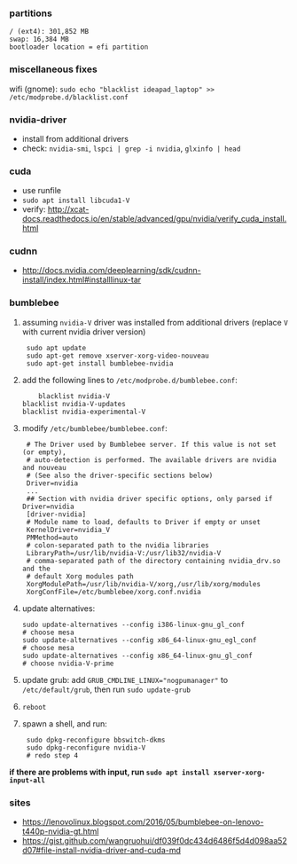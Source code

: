 

### partitions
	/ (ext4): 301,852 MB
	swap: 16,384 MB
	bootloader location = efi partition

### miscellaneous fixes
wifi (gnome): `sudo echo "blacklist ideapad_laptop" >> /etc/modprobe.d/blacklist.conf`

### nvidia-driver
- install from additional drivers
- check: `nvidia-smi`, `lspci | grep -i nvidia`, `glxinfo | head`

### cuda
- use runfile
- `sudo apt install libcuda1-V`
- verify: http://xcat-docs.readthedocs.io/en/stable/advanced/gpu/nvidia/verify_cuda_install.html

### cudnn
- http://docs.nvidia.com/deeplearning/sdk/cudnn-install/index.html#installlinux-tar

### bumblebee
1. assuming `nvidia-V` driver was installed from additional drivers (replace `V` with current nvidia driver version)

	    sudo apt update
	    sudo apt-get remove xserver-xorg-video-nouveau
	    sudo apt-get install bumblebee-nvidia

 2. add the following lines to `/etc/modprobe.d/bumblebee.conf`:

            blacklist nvidia-V
	    blacklist nvidia-V-updates
	    blacklist nvidia-experimental-V

3. modify `/etc/bumblebee/bumblebee.conf`:

        # The Driver used by Bumblebee server. If this value is not set (or empty),
        # auto-detection is performed. The available drivers are nvidia and nouveau
        # (See also the driver-specific sections below)
        Driver=nvidia
        ...
        ## Section with nvidia driver specific options, only parsed if Driver=nvidia
        [driver-nvidia]
        # Module name to load, defaults to Driver if empty or unset
        KernelDriver=nvidia_V
        PMMethod=auto
        # colon-separated path to the nvidia libraries
        LibraryPath=/usr/lib/nvidia-V:/usr/lib32/nvidia-V
        # comma-separated path of the directory containing nvidia_drv.so and the
        # default Xorg modules path
        XorgModulePath=/usr/lib/nvidia-V/xorg,/usr/lib/xorg/modules
        XorgConfFile=/etc/bumblebee/xorg.conf.nvidia

  4. update alternatives:

         sudo update-alternatives --config i386-linux-gnu_gl_conf
         # choose mesa
         sudo update-alternatives --config x86_64-linux-gnu_egl_conf
         # choose mesa
         sudo update-alternatives --config x86_64-linux-gnu_gl_conf
         # choose nvidia-V-prime

5. update grub: add `GRUB_CMDLINE_LINUX="nogpumanager"` to `/etc/default/grub`, then run `sudo update-grub`

6. `reboot`

7. spawn a shell, and run:

        sudo dpkg-reconfigure bbswitch-dkms
        sudo dpkg-reconfigure nvidia-V
        # redo step 4


**if there are problems with input, run `sudo apt install xserver-xorg-input-all`**

### sites
- https://lenovolinux.blogspot.com/2016/05/bumblebee-on-lenovo-t440p-nvidia-gt.html
- https://gist.github.com/wangruohui/df039f0dc434d6486f5d4d098aa52d07#file-install-nvidia-driver-and-cuda-md
